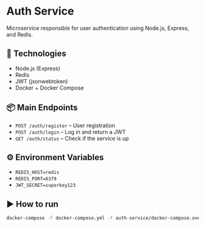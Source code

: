 # Auth Service

Microservice responsible for user authentication using Node.js, Express, and Redis.

## 🚀 Technologies

- Node.js (Express)
- Redis
- JWT (jsonwebtoken)
- Docker + Docker Compose

## 📦 Main Endpoints

- `POST /auth/register` – User registration
- `POST /auth/login` – Log in and return a JWT
- `GET /auth/status` – Check if the service is up

## ⚙️ Environment Variables

- `REDIS_HOST=redis`
- `REDIS_PORT=6379`
- `JWT_SECRET=superkey123`

## ▶️ How to run

```bash
docker-compose -f docker-compose.yml -f auth-service/docker-compose.override.yml up --build -d
```

